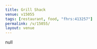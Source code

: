 ```yaml
---
title: Grill Shack
venue: v15055
tags: [restaurant, food, "fhrs:413257"]
permalink: /v/15055/
layout: venue
---
```

null